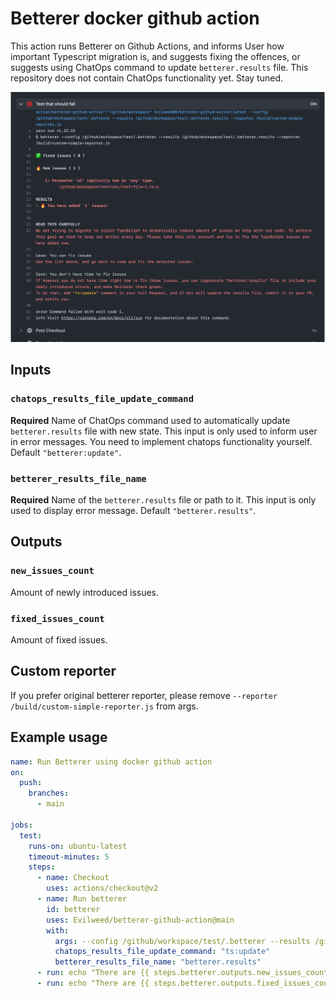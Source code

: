 # Betterer docker github action

This action runs Betterer on Github Actions, and informs User how important Typescript migration is, and suggests fixing the offences, or suggests using ChatOps command to update `betterer.results` file.
This repository does not contain ChatOps functionality yet.
Stay tuned.

![Demo image](./documentation/demo-image.png)

## Inputs

### `chatops_results_file_update_command`

**Required** Name of ChatOps command used to automatically update `betterer.results` file with new state. This input is only used to inform user in error messages. You need to implement chatops functionality yourself. Default `"betterer:update"`.

### `betterer_results_file_name`

**Required** Name of the `betterer.results` file or path to it. This input is only used to display error message. Default `"betterer.results"`.

## Outputs

### `new_issues_count`

Amount of newly introduced issues.

### `fixed_issues_count`

Amount of fixed issues.

## Custom reporter
If you prefer original betterer reporter, please remove `--reporter /build/custom-simple-reporter.js` from args.

## Example usage

```yaml
name: Run Betterer using docker github action
on:
  push:
    branches:
      - main

jobs:
  test:
    runs-on: ubuntu-latest
    timeout-minutes: 5
    steps:
      - name: Checkout
        uses: actions/checkout@v2
      - name: Run betterer
        id: betterer
        uses: Evilweed/betterer-github-action@main
        with:
          args: --config /github/workspace/test/.betterer --results /github/workspace/test/.betterer.results --reporter /build/custom-simple-reporter.js
          chatops_results_file_update_command: "ts:update"
          betterer_results_file_name: "betterer.results"
      - run: echo "There are {{ steps.betterer.outputs.new_issues_count }} new issues introduced!"
      - run: echo "There are {{ steps.betterer.outputs.fixed_issues_count }} issues fixed!"
```

